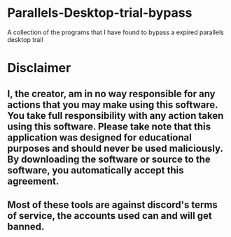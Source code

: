 # Parallels-Desktop-trial-bypass
A collection of the programs that I have found to bypass a expired parallels desktop trail

# Disclaimer
## I, the creator, am in no way responsible for any actions that you may make using this software. You take full responsibility with any action taken using this software. Please take note that this application was designed for educational purposes and should never be used maliciously. By downloading the software or source to the software, you automatically accept this agreement.
## Most of these tools are against discord's terms of service, the accounts used can and will get banned.
